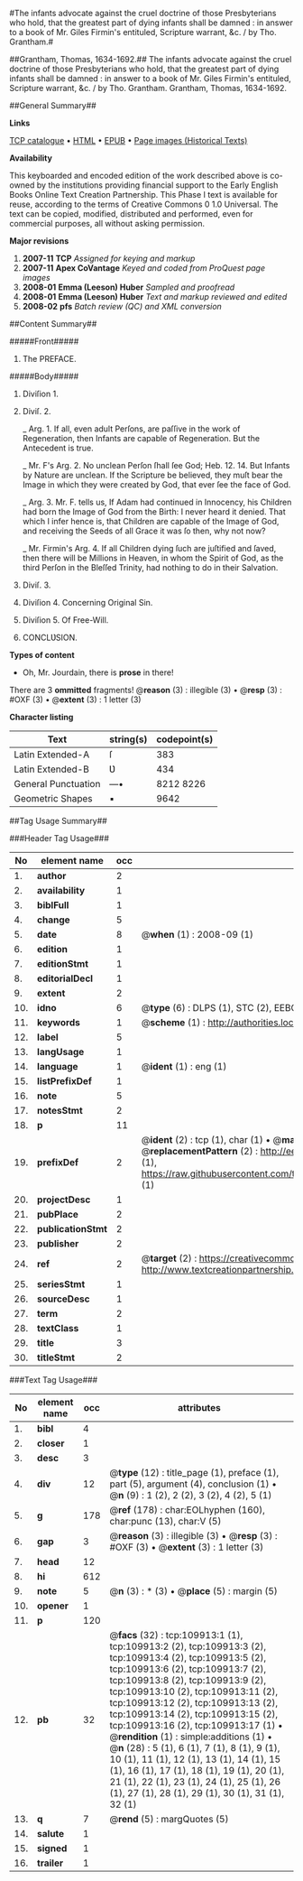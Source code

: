 #The infants advocate against the cruel doctrine of those Presbyterians who hold, that the greatest part of dying infants shall be damned : in answer to a book of Mr. Giles Firmin's entituled, Scripture warrant, &c. / by Tho. Grantham.#

##Grantham, Thomas, 1634-1692.##
The infants advocate against the cruel doctrine of those Presbyterians who hold, that the greatest part of dying infants shall be damned : in answer to a book of Mr. Giles Firmin's entituled, Scripture warrant, &c. / by Tho. Grantham.
Grantham, Thomas, 1634-1692.

##General Summary##

**Links**

[TCP catalogue](http://www.ota.ox.ac.uk/tcp/)  • 
[HTML](http://tei.it.ox.ac.uk/tcp/Texts-HTML/free/A41/A41781.html)  • 
[EPUB](http://tei.it.ox.ac.uk/tcp/Texts-EPUB/free/A41/A41781.epub) • 
[Page images (Historical Texts)](https://data.historicaltexts.jisc.ac.uk/view?pubId=eebo-27021099e&pageId=eebo-27021099e-109913-1)

**Availability**

This keyboarded and encoded edition of the
	       work described above is co-owned by the institutions
	       providing financial support to the Early English Books
	       Online Text Creation Partnership. This Phase I text is
	       available for reuse, according to the terms of Creative
	       Commons 0 1.0 Universal. The text can be copied,
	       modified, distributed and performed, even for
	       commercial purposes, all without asking permission.

**Major revisions**

1. __2007-11__ __TCP__ *Assigned for keying and markup*
1. __2007-11__ __Apex CoVantage__ *Keyed and coded from ProQuest page images*
1. __2008-01__ __Emma (Leeson) Huber__ *Sampled and proofread*
1. __2008-01__ __Emma (Leeson) Huber__ *Text and markup reviewed and edited*
1. __2008-02__ __pfs__ *Batch review (QC) and XML conversion*

##Content Summary##

#####Front#####

1. The PREFACE.

#####Body#####

1. Diviſion 1.

1. Diviſ. 2.

    _ Arg. 1. If all, even adult Perſons, are paſſive in the work of Regeneration, then Infants are capable of Regeneration. But the Antecedent is true.

    _ Mr. F's Arg. 2. No unclean Perſon ſhall ſee God; Heb. 12. 14. But Infants by Nature are unclean. If the Scripture be believed, they muſt bear the Image in which they were created by God, that ever ſee the face of God.

    _ Arg. 3. Mr. F. tells us, If Adam had continued in Innocency, his Children had born the Image of God from the Birth: I never heard it denied. That which I infer hence is, that Children are capable of the Image of God, and receiving the Seeds of all Grace it was ſo then, why not now?

    _ Mr. Firmin's Arg. 4. If all Children dying ſuch are juſtified and ſaved, then there will be Millions in Heaven, in whom the Spirit of God, as the third Perſon in the Bleſſed Trinity, had nothing to do in their Salvation.

1. Diviſ. 3.

1. Diviſion 4. Concerning Original Sin.

1. Diviſion 5. Of Free-Will.

1. CONCLƲSION.

**Types of content**

  * Oh, Mr. Jourdain, there is **prose** in there!

There are 3 **ommitted** fragments! 
 @__reason__ (3) : illegible (3)  •  @__resp__ (3) : #OXF (3)  •  @__extent__ (3) : 1 letter (3)

**Character listing**


|Text|string(s)|codepoint(s)|
|---|---|---|
|Latin Extended-A|ſ|383|
|Latin Extended-B|Ʋ|434|
|General Punctuation|—•|8212 8226|
|Geometric Shapes|▪|9642|

##Tag Usage Summary##

###Header Tag Usage###

|No|element name|occ|attributes|
|---|---|---|---|
|1.|__author__|2||
|2.|__availability__|1||
|3.|__biblFull__|1||
|4.|__change__|5||
|5.|__date__|8| @__when__ (1) : 2008-09 (1)|
|6.|__edition__|1||
|7.|__editionStmt__|1||
|8.|__editorialDecl__|1||
|9.|__extent__|2||
|10.|__idno__|6| @__type__ (6) : DLPS (1), STC (2), EEBO-CITATION (1), OCLC (1), VID (1)|
|11.|__keywords__|1| @__scheme__ (1) : http://authorities.loc.gov/ (1)|
|12.|__label__|5||
|13.|__langUsage__|1||
|14.|__language__|1| @__ident__ (1) : eng (1)|
|15.|__listPrefixDef__|1||
|16.|__note__|5||
|17.|__notesStmt__|2||
|18.|__p__|11||
|19.|__prefixDef__|2| @__ident__ (2) : tcp (1), char (1)  •  @__matchPattern__ (2) : ([0-9\-]+):([0-9IVX]+) (1), (.+) (1)  •  @__replacementPattern__ (2) : http://eebo.chadwyck.com/downloadtiff?vid=$1&page=$2 (1), https://raw.githubusercontent.com/textcreationpartnership/Texts/master/tcpchars.xml#$1 (1)|
|20.|__projectDesc__|1||
|21.|__pubPlace__|2||
|22.|__publicationStmt__|2||
|23.|__publisher__|2||
|24.|__ref__|2| @__target__ (2) : https://creativecommons.org/publicdomain/zero/1.0/ (1), http://www.textcreationpartnership.org/docs/. (1)|
|25.|__seriesStmt__|1||
|26.|__sourceDesc__|1||
|27.|__term__|2||
|28.|__textClass__|1||
|29.|__title__|3||
|30.|__titleStmt__|2||


###Text Tag Usage###

|No|element name|occ|attributes|
|---|---|---|---|
|1.|__bibl__|4||
|2.|__closer__|1||
|3.|__desc__|3||
|4.|__div__|12| @__type__ (12) : title_page (1), preface (1), part (5), argument (4), conclusion (1)  •  @__n__ (9) : 1 (2), 2 (2), 3 (2), 4 (2), 5 (1)|
|5.|__g__|178| @__ref__ (178) : char:EOLhyphen (160), char:punc (13), char:V (5)|
|6.|__gap__|3| @__reason__ (3) : illegible (3)  •  @__resp__ (3) : #OXF (3)  •  @__extent__ (3) : 1 letter (3)|
|7.|__head__|12||
|8.|__hi__|612||
|9.|__note__|5| @__n__ (3) : * (3)  •  @__place__ (5) : margin (5)|
|10.|__opener__|1||
|11.|__p__|120||
|12.|__pb__|32| @__facs__ (32) : tcp:109913:1 (1), tcp:109913:2 (2), tcp:109913:3 (2), tcp:109913:4 (2), tcp:109913:5 (2), tcp:109913:6 (2), tcp:109913:7 (2), tcp:109913:8 (2), tcp:109913:9 (2), tcp:109913:10 (2), tcp:109913:11 (2), tcp:109913:12 (2), tcp:109913:13 (2), tcp:109913:14 (2), tcp:109913:15 (2), tcp:109913:16 (2), tcp:109913:17 (1)  •  @__rendition__ (1) : simple:additions (1)  •  @__n__ (28) : 5 (1), 6 (1), 7 (1), 8 (1), 9 (1), 10 (1), 11 (1), 12 (1), 13 (1), 14 (1), 15 (1), 16 (1), 17 (1), 18 (1), 19 (1), 20 (1), 21 (1), 22 (1), 23 (1), 24 (1), 25 (1), 26 (1), 27 (1), 28 (1), 29 (1), 30 (1), 31 (1), 32 (1)|
|13.|__q__|7| @__rend__ (5) : margQuotes (5)|
|14.|__salute__|1||
|15.|__signed__|1||
|16.|__trailer__|1||
